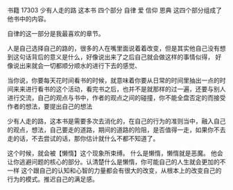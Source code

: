 书籍
17303 少有人走的路
这本书
四个部分
自律
爱
信仰
恩典
这四个部分组成了他书中的内容。

自律的这一部分是我最喜欢的章节。

人是自己选择自己的路的，很多的人在嘴里面说着着改变，但是其实他自己没有想到这句话背后的意义是什么，好像说出来了之后自己就会做这样的事情似得，
好像说出来就会一切都顺分顺水的进行下去的感觉、

当你说，你要每天花时间看书的时候，就意味着你要从日常的时间里抽出一点的时间来来进行看书的这个活动，看完书之后，也并不是就那样的过一遍，还要与别人进行交流，自己的观点与书中，作者的观点之间的碰撞，你不能全盘否定的而接受作者的想法，要提出自己的想法

少有人走的路，这本书是需要多次去消化的，在自己的行为的准则当中，融入自己的观点，想法，自己要走的道路，期间的道路的险阻，是否值得一走，如果你不去走的话，不去尝试的话，那你估计就什么不都不知道了。



这个时候，就会被【懒惰】这个现象所束缚。
什么是懒惰，懒惰就是恶魔。
他会让你逃避问题的核心的部分。认清楚什么是懒惰，你可能自己的人生就会更加的不一样
这个跟自己的认知和心智的力量都会有很大的改变，从根本上的改变自己的行为的模式。推迟自己的满足感。
